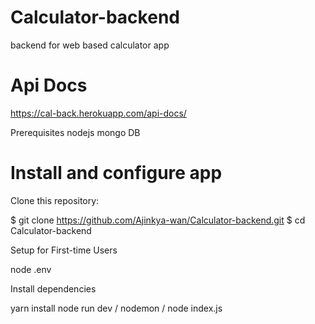 # Calculator-backend

backend for web based calculator app

# Api Docs
https://cal-back.herokuapp.com/api-docs/

Prerequisites
nodejs
mongo DB

# Install and configure app

Clone this repository:

$ git clone https://github.com/Ajinkya-wan/Calculator-backend.git
$ cd Calculator-backend

Setup for First-time Users

 node .env
 
Install dependencies  

 yarn install 
 node run dev / nodemon / node index.js
